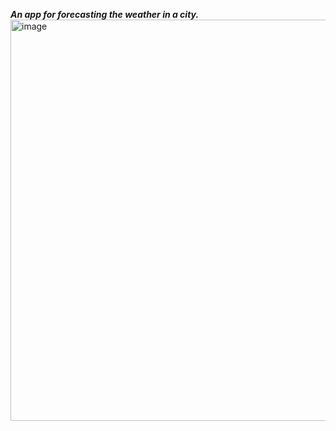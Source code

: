 ***An app for forecasting the weather in a city.***
<img width="642" alt="image" src="https://github.com/Mohamad-Alkaraazeh/WeatherFetcher_App/assets/125143281/3c1bc615-d894-4103-bedc-73883e672865">

